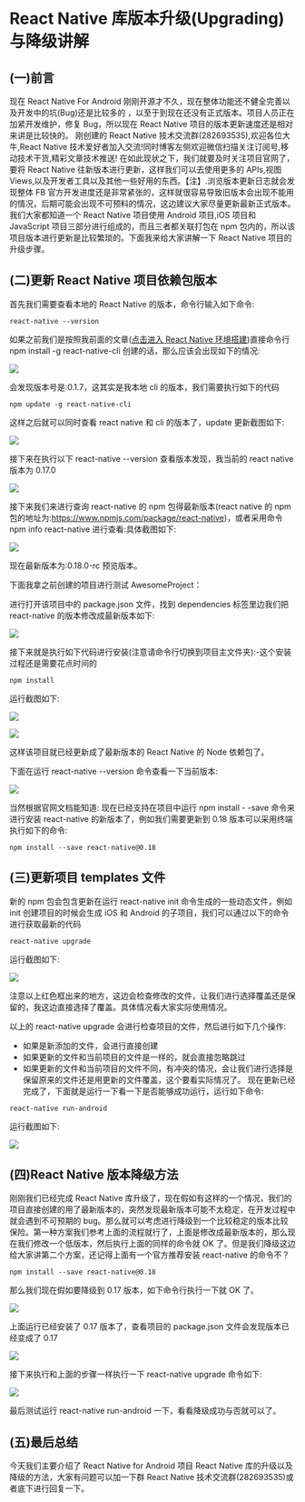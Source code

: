 # React Native 库版本升级(Upgrading)与降级讲解

## (一)前言
现在 React Native For  Android 刚刚开源才不久，现在整体功能还不健全完善以及开发中的坑(Bug)还是比较多的 ，以至于到现在还没有正式版本。项目人员正在加紧开发维护，修复 Bug，所以现在 React Native 项目的版本更新速度还是相对来讲是比较快的。
刚创建的 React Native 技术交流群(282693535),欢迎各位大牛,React Native 技术爱好者加入交流!同时博客左侧欢迎微信扫描关注订阅号,移动技术干货,精彩文章技术推送!
在如此现状之下，我们就要及时关注项目官网了，要将 React Native 往新版本进行更新，这样我们可以去使用更多的 APIs,视图 Views,以及开发者工具以及其他一些好用的东西。【注】.浏览版本更新日志就会发现整体 FB 官方开发进度还是非常紧张的，这样就很容易导致旧版本会出现不能用的情况，后期可能会出现不可预料的情况，这边建议大家尽量更新最新正式版本。
我们大家都知道一个 React Native 项目使用 Android 项目,iOS 项目和 JavaScript 项目三部分进行组成的，而且三者都关联打包在 npm 包内的，所以该项目版本进行更新是比较繁琐的。下面我来给大家讲解一下 React Native 项目的升级步骤。

## (二)更新 React Native 项目依赖包版本
首先我们需要查看本地的 React Native 的版本，命令行输入如下命令:
```
react-native --version
```

如果之前我们是按照我前面的文章([点击进入 React Native 环境搭建](http://blog.csdn.net/developer_jiangqq/article/details/50456967))直接命令行 npm install -g react-native-cli 创建的话，那么应该会出现如下的情况:

![](images/37.jpg)

会发现版本号是:0.1.7，这其实是我本地 cli 的版本，我们需要执行如下的代码

```
npm update -g react-native-cli
```

这样之后就可以同时查看 react native 和 cli 的版本了，update 更新截图如下:

![](images/38.jpg)

接下来在执行以下 react-native  --version 查看版本发现，我当前的 react native 版本为 0.17.0

![](images/39.jpg)

接下来我们来进行查询 react-native 的 npm 包得最新版本(react native 的 npm 包的地址为:https://www.npmjs.com/package/react-native)，或者采用命令 npm info react-native 进行查看:具体截图如下:

![](images/40.jpg)

现在最新版本为:0.18.0-rc 预览版本。

下面我拿之前创建的项目进行测试 AwesomeProject：

进行打开该项目中的 package.json 文件，找到 dependencies 标签里边我们把 react-native 的版本修改成最新版本如下:

![](images/41.jpg)

接下来就是执行如下代码进行安装(注意请命令行切换到项目主文件夹):-这个安装过程还是需要花点时间的

```
npm install
```

运行截图如下:

![](images/42.jpg)

![](images/43.jpg)

这样该项目就已经更新成了最新版本的 React Native 的 Node 依赖包了。

下面在运行 react-native --version 命令查看一下当前版本:

![](images/44.jpg)

当然根据官网文档能知道:
现在已经支持在项目中运行 npm install - -save 命令来进行安装 react-native 的新版本了，例如我们需要更新到 0.18 版本可以采用终端执行如下的命令:

```
npm install --save react-native@0.18
```

## (三)更新项目 templates 文件

新的 npm 包会包含更新在运行 react-native init 命令生成的一些动态文件，例如 init 创建项目的时候会生成 iOS 和 Android 的子项目，我们可以通过以下的命令进行获取最新的代码

```
react-native upgrade
```

运行截图如下:

![](images/45.jpg)

注意以上红色框出来的地方，这边会检查修改的文件，让我们进行选择覆盖还是保留的，我这边直接选择了覆盖。具体情况看大家实际使用情况。

以上的 react-native upgrade 会进行检查项目的文件，然后进行如下几个操作:

 - 如果是新添加的文件，会进行直接创建
 - 如果更新的文件和当前项目的文件是一样的，就会直接忽略跳过
 - 如果更新的文件和当前项目的文件不同，有冲突的情况，会让我们进行选择是保留原来的文件还是用更新的文件覆盖，这个要看实际情况了。
现在更新已经完成了，下面就是运行一下看一下是否能够成功运行，运行如下命令:

```
react-native run-android
```

运行截图如下:

![](images/46.jpg)

## (四)React Native 版本降级方法

刚刚我们已经完成 React Native 库升级了，现在假如有这样的一个情况，我们的项目直接创建的用了最新版本的，突然发现最新版本可能不太稳定，在开发过程中就会遇到不可预期的 bug。那么就可以考虑进行降级到一个比较稳定的版本比较保险。第一种方案我们参考上面的流程就行了，上面是修改成最新版本的，那么现在我们修改一个低版本，然后执行上面的同样的命令就 OK 了。但是我们降级这边给大家讲第二个方案，还记得上面有一个官方推荐安装 react-native 的命令不？

```
npm install --save react-native@0.18
```

那么我们现在假如要降级到 0.17 版本，如下命令行执行一下就 OK 了。

![](images/47.jpg)

上面运行已经安装了 0.17 版本了，查看项目的 package.json 文件会发现版本已经变成了 0.17

![](images/48.jpg)

接下来执行和上面的步骤一样执行一下 react-native upgrade 命令如下:

![](images/49.jpg)

最后测试运行 react-native run-android 一下，看看降级成功与否就可以了。

## (五)最后总结

今天我们主要介绍了 React Native for Android 项目 React Native 库的升级以及降级的方法，大家有问题可以加一下群 React Native 技术交流群(282693535)或者底下进行回复一下。